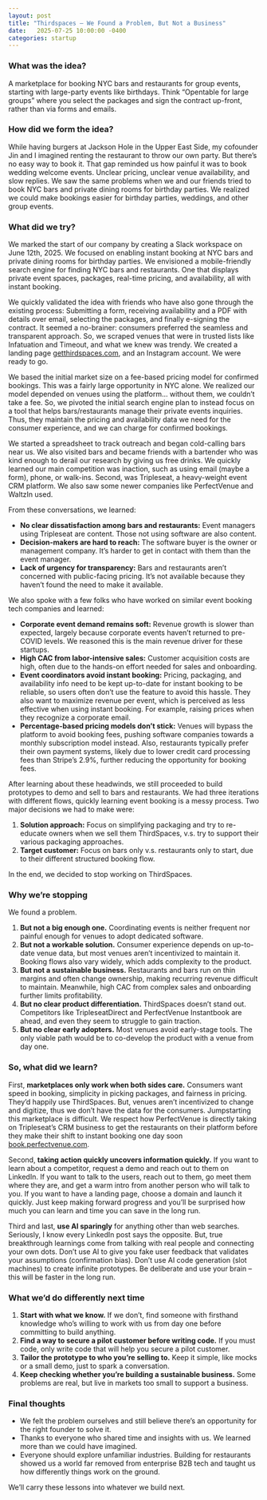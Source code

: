 ```yaml
---
layout: post
title: "Thirdspaces – We Found a Problem, But Not a Business"
date:   2025-07-25 10:00:00 -0400
categories: startup 
---
```

### What was the idea?
A marketplace for booking NYC bars and restaurants for group events, starting with large-party events like birthdays. Think “Opentable for large groups” where you select the packages and sign the contract up-front, rather than via forms and emails.

### How did we form the idea?
While having burgers at Jackson Hole in the Upper East Side, my cofounder Jin and I imagined renting the restaurant to throw our own party. But there’s no easy way to book it. That gap reminded us how painful it was to book wedding welcome events. Unclear pricing, unclear venue availability, and slow replies. We saw the same problems when we and our friends tried to book NYC bars and private dining rooms for birthday parties. We realized we could make bookings easier for birthday parties, weddings, and other group events.

### What did we try?
We marked the start of our company by creating a Slack workspace on June 12th, 2025. We focused on enabling instant booking at NYC bars and private dining rooms for birthday parties. We envisioned a mobile-friendly search engine for finding NYC bars and restaurants. One that displays private event spaces, packages, real-time pricing, and availability, all with instant booking.

We quickly validated the idea with friends who have also gone through the existing process: Submitting a form, receiving availability and a PDF with details over email, selecting the packages, and finally e-signing the contract. It seemed a no-brainer: consumers preferred the seamless and transparent approach. So, we scraped venues that were in trusted lists like Infatuation and Timeout, and what we knew was trendy. We created a landing page [getthirdspaces.com](http://getthirdspaces.com), and an Instagram account. We were ready to go.

We based the initial market size on a fee-based pricing model for confirmed bookings. This was a fairly large opportunity in NYC alone. We realized our model depended on venues using the platform… without them, we couldn’t take a fee. So, we pivoted the initial search engine plan to instead focus on a tool that helps bars/restaurants manage their private events inquiries. Thus, they maintain the pricing and availability data we need for the consumer experience, and we can charge for confirmed bookings.

We started a spreadsheet to track outreach and began cold-calling bars near us. We also visited bars and became friends with a bartender who was kind enough to derail our research by giving us free drinks. We quickly learned our main competition was inaction, such as using email (maybe a form), phone, or walk-ins. Second, was Tripleseat, a heavy-weight event CRM platform. We also saw some newer companies like PerfectVenue and WaltzIn used.

From these conversations, we learned:

* **No clear dissatisfaction among bars and restaurants:** Event managers using Tripleseat are content. Those not using software are also content.  
* **Decision-makers are hard to reach:** The software buyer is the owner or management company. It’s harder to get in contact with them than the event manager.  
* **Lack of urgency for transparency:** Bars and restaurants aren’t concerned with public-facing pricing. It’s not available because they haven’t found the need to make it available.

We also spoke with a few folks who have worked on similar event booking tech companies and learned:

* **Corporate event demand remains soft:** Revenue growth is slower than expected, largely because corporate events haven’t returned to pre-COVID levels. We reasoned this is the main revenue driver for these startups.  
* **High CAC from labor-intensive sales:** Customer acquisition costs are high, often due to the hands-on effort needed for sales and onboarding.  
* **Event coordinators avoid instant booking:** Pricing, packaging, and availability info need to be kept up-to-date for instant booking to be reliable, so users often don’t use the feature to avoid this hassle. They also want to maximize revenue per event, which is perceived as less effective when using instant booking. For example, raising prices when they recognize a corporate email.  
* **Percentage-based pricing models don’t stick:** Venues will bypass the platform to avoid booking fees, pushing software companies towards a monthly subscription model instead. Also, restaurants typically prefer their own payment systems, likely due to lower credit card processing fees than Stripe’s 2.9%, further reducing the opportunity for booking fees.

After learning about these headwinds, we still proceeded to build prototypes to demo and sell to bars and restaurants. We had three iterations with different flows, quickly learning event booking is a messy process. Two major decisions we had to make were: 

1. **Solution approach:** Focus on simplifying packaging and try to re-educate owners when we sell them ThirdSpaces, v.s. try to support their various packaging approaches.  
2. **Target customer:** Focus on bars only v.s. restaurants only to start, due to their different structured booking flow.

In the end, we decided to stop working on ThirdSpaces.

### Why we’re stopping

We found a problem.

1. **But not a big enough one.** Coordinating events is neither frequent nor painful enough for venues to adopt dedicated software.  
2. **But not a workable solution.** Consumer experience depends on up-to-date venue data, but most venues aren’t incentivized to maintain it. Booking flows also vary widely, which adds complexity to the product.  
3. **But not a sustainable business.** Restaurants and bars run on thin margins and often change ownership, making recurring revenue difficult to maintain. Meanwhile, high CAC from complex sales and onboarding further limits profitability.  
4. **But no clear product differentiation.** ThirdSpaces doesn’t stand out. Competitors like TripleseatDirect and PerfectVenue Instantbook are ahead, and even they seem to struggle to gain traction.  
5. **But no clear early adopters.** Most venues avoid early-stage tools. The only viable path would be to co-develop the product with a venue from day one.

### So, what did we learn?
First, **marketplaces only work when both sides care.** Consumers want speed in booking, simplicity in picking packages, and fairness in pricing. They’d happily use ThirdSpaces. But, venues aren’t incentivized to change and digitize, thus we don’t have the data for the consumers. Jumpstarting this marketplace is difficult. We respect how PerfectVenue is directly taking on Tripleseat’s CRM business to get the restaurants on their platform before they make their shift to instant booking one day soon [book.perfectvenue.com](http://book.perfectvenue.com).

Second, **taking action quickly uncovers information quickly.** If you want to learn about a competitor, request a demo and reach out to them on LinkedIn. If you want to talk to the users, reach out to them, go meet them where they are, and get a warm intro from another person who will talk to you. If you want to have a landing page, choose a domain and launch it quickly. Just keep making forward progress and you’ll be surprised how much you can learn and time you can save in the long run.

Third and last, **use AI sparingly** for anything other than web searches. Seriously, I know every LinkedIn post says the opposite. But, true breakthrough learnings come from talking with real people and connecting your own dots. Don’t use AI to give you fake user feedback that validates your assumptions (confirmation bias). Don’t use AI code generation (slot machines) to create infinite prototypes. Be deliberate and use your brain – this will be faster in the long run.

### What we’d do differently next time

1. **Start with what we know.** If we don’t, find someone with firsthand knowledge who’s willing to work with us from day one before committing to build anything.  
2. **Find a way to secure a pilot customer before writing code.** If you must code, only write code that will help you secure a pilot customer.  
3. **Tailor the prototype to who you’re selling to.** Keep it simple, like mocks or a small demo, just to spark a conversation.  
4. **Keep checking whether you’re building a sustainable business.** Some problems are real, but live in markets too small to support a business.

### Final thoughts

* We felt the problem ourselves and still believe there’s an opportunity for the right founder to solve it.  
* Thanks to everyone who shared time and insights with us. We learned more than we could have imagined.  
* Everyone should explore unfamiliar industries. Building for restaurants showed us a world far removed from enterprise B2B tech and taught us how differently things work on the ground. 

We’ll carry these lessons into whatever we build next.
